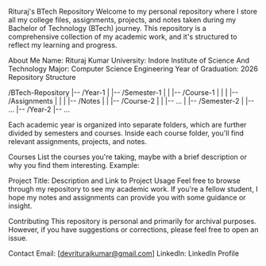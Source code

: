 Rituraj's BTech Repository
Welcome to my personal repository where I store all my college files, assignments, projects, and notes taken during my Bachelor of Technology (BTech) journey. This repository is a comprehensive collection of my academic work, and it's structured to reflect my learning and progress.

About Me
Name: Rituraj Kumar
University: Indore Institute of Science And Technology
Major: Computer Science Engineering
Year of Graduation: 2026
Repository Structure

/BTech-Repository
|-- /Year-1
|   |-- /Semester-1
|   |   |-- /Course-1
|   |   |   |-- /Assignments
|   |   |   |-- /Notes
|   |   |-- /Course-2
|   |   |-- ...
|   |-- /Semester-2
|   |-- ...
|-- /Year-2
|-- ...

Each academic year is organized into separate folders, which are further divided by semesters and courses. Inside each course folder, you'll find relevant assignments, projects, and notes.

Courses
List the courses you're taking, maybe with a brief description or why you find them interesting. Example:


Project Title: Description and Link to Project
Usage
Feel free to browse through my repository to see my academic work. If you're a fellow student, I hope my notes and assignments can provide you with some guidance or insight.

Contributing
This repository is personal and primarily for archival purposes. However, if you have suggestions or corrections, please feel free to open an issue.

Contact
Email: [devriturajkumar@gmail.com]
LinkedIn: LinkedIn Profile
